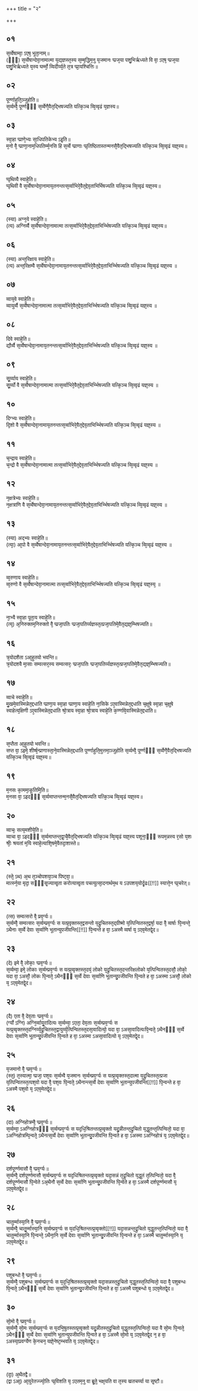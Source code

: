 +++
title = "२"

+++
## ०१
स᳘र्व्वेषाम्वा᳘ ऽएष᳘ भूता᳘नाम्॥  
(ᳫँ᳭) स᳘र्व्वेषान्देवा᳘नामात्मा य᳘द्यज्ञस्त᳘स्य स᳘म्मृद्धिम᳘नु य᳘जमानः प्प्रज᳘या पशु᳘भिर्ऋध्यते वि वा᳘ ऽएष᳘ प्प्रज᳘या पशु᳘भिर्ऋध्यते य᳘स्य घर्म्मो᳘ व्विदीर्य्य᳘ते त᳘त्र प्प्रा᳘यश्चित्तिः॥  
## ०२
पूर्ण्णाहुति᳘ञ्जुहोति॥  
स᳘र्व्वम्वै᳘ पूर्ण्णᳫँ᳭ स᳘र्व्वेणै᳘वैत᳘द्भिषज्यति यत्कि᳘ञ्च व्वि᳘व्वृढं य᳘ज्ञस्य॥  
## ०३
स्वा᳘हा प्प्राणे᳘भ्यः सा᳘धिपतिकेभ्य ऽइ᳘ति॥  
म᳘नो वै᳘ प्प्राणा᳘नाम᳘धिपतिर्म्म᳘नसि हि स᳘र्व्वे प्प्राणाः प्प्र᳘तिष्ठितास्तन्मनसै᳘वैत᳘द्भिषज्यति यत्कि᳘ञ्च व्वि᳘व्वृढं यज्ञ᳘स्य॥  
## ०४
प्पृथिव्यै स्वाहे᳘ति॥  
प्पृथिवी वै स᳘र्व्वेषान्देवा᳘नामाय᳘तनन्तत्स᳘र्व्वाभिरे᳘वैत᳘द्देव᳘ताभिर्भिषज्यति यत्कि᳘ञ्च व्वि᳘व्वृढं यज्ञ᳘स्य॥  
## ०५
(स्या) अग्न᳘ये स्वाहे᳘ति॥  
(त्य) अग्निर्व्वै स᳘र्व्वेषान्देवा᳘नामात्मा तत्स᳘र्व्वाभिरे᳘वैत᳘द्देव᳘ताभिर्भ्भिषज्यति यत्कि᳘ञ्च व्वि᳘व्वृढं यज्ञ᳘स्य॥  
## ०६
(स्या) अन्त᳘रिक्षाय स्वाहे᳘ति॥  
(त्य) अन्त᳘रिक्षम्वै स᳘र्व्वेषान्देवा᳘नामाय᳘तनन्तत्स᳘र्व्वाभिरे᳘वैत᳘द्देव᳘ताभिर्भ्भिषज्यति यत्कि᳘ञ्च व्वि᳘व्वृढं यज्ञ᳘स्य ॥  
## ०७
व्वाय᳘वे स्वाहे᳘ति॥  
व्वायुर्व्वै स᳘र्व्वेषान्देवा᳘नामात्मा तत्स᳘र्व्वाभिरे᳘वैत᳘द्देव᳘ताभिर्भ्भिषज्यति यत्कि᳘ञ्च व्वि᳘व्वृढं यज्ञ᳘स्य ॥  
## ०८
दिवे स्वाहे᳘ति॥  
द्यौर्व्वै स᳘र्व्वेषान्देवा᳘नामाय᳘तनन्तत्स᳘र्व्वाभिरे᳘वैत᳘द्देव᳘ताभिर्भ्भिषज्यति यत्कि᳘ञ्च व्वि᳘व्वृढं यज्ञ᳘स्य ॥  
## ०९
सू᳘र्य्याय स्वाहे᳘ति॥  
सू᳘र्य्यो वै स᳘र्व्वेषान्देवा᳘नामात्मा तत्स᳘र्व्वाभिरे᳘वैत᳘द्देव᳘ताभिर्भ्भिषज्यति यत्कि᳘ञ्च व्वि᳘व्वृढं यज्ञ᳘स्य ॥  
## १०
दिग्भ्यः स्वाहे᳘ति॥  
दि᳘शो वै स᳘र्व्वेषान्देवा᳘नामाय᳘तनन्तत्स᳘र्व्वाभिरे᳘वैत᳘द्देव᳘ताभिर्भ्भिषज्यति यत्कि᳘ञ्च व्वि᳘व्वृढं यज्ञ᳘स्य ॥  
## ११
च᳘न्द्राय स्वाहे᳘ति॥  
च᳘न्द्रो वै स᳘र्व्वेषान्देवा᳘नामात्मा तत्स᳘र्व्वाभिरे᳘वैत᳘द्देव᳘ताभिर्भ्भिषज्यति यत्कि᳘ञ्च व्वि᳘व्वृढं यज्ञ᳘स्य ॥  
## १२
न᳘क्षत्रेभ्यः स्वाहे᳘ति॥  
न᳘क्षत्राणि वै स᳘र्व्वेषान्देवा᳘नामाय᳘तनन्तत्स᳘र्व्वाभिरे᳘वैत᳘द्देव᳘ताभिर्भ्भिषज्यति यत्कि᳘ञ्च व्वि᳘व्वृढं यज्ञ᳘स्य ॥  
## १३
(स्या) अद्भ्यः स्वाहे᳘ति॥  
(त्या᳘) आ᳘पो वै स᳘र्व्वेषान्देवा᳘नामाय᳘तनन्तत्स᳘र्व्वाभिरे᳘वैत᳘द्देव᳘ताभिर्भ्भिषज्यति यत्कि᳘ञ्च व्वि᳘व्वृढं यज्ञ᳘स्य ॥  
## १४
व्व᳘रुणाय स्वाहे᳘ति॥  
व्व᳘रुणो वै स᳘र्व्वेषान्देवा᳘नामात्मा तत्स᳘र्व्वाभिरे᳘वैत᳘द्देव᳘ताभिर्भ्भिषज्यति यत्कि᳘ञ्च व्वि᳘व्वृढं यज्ञ᳘स्य᳘ ॥  
## १५
ना᳘भ्यै स्वा᳘हा पूता᳘य स्वाहे᳘ति॥  
(त्य᳘) अ᳘निरुक्तम᳘निरुक्तो वै᳘ प्प्रजा᳘पतिः प्प्रजा᳘पतिर्य्यज्ञस्त᳘त्प्रजा᳘पतिमे᳘वैत᳘द्यज्ञ᳘म्भिषज्यति॥  
## १६
त्र᳘योदशैता ऽआ᳘हुतयो भवन्ति॥  
त्र᳘योदशवै मा᳘साः सम्वत्सर᳘स्य सम्वत्सरः᳘ प्प्रजा᳘पतिः प्प्रजा᳘पतिर्य्यज्ञस्त᳘त्प्रजा᳘पतिमे᳘वैत᳘द्यज्ञ᳘म्भिषज्यति॥  
## १७
व्वाचे स्वाहे᳘ति॥  
मु᳘खमे᳘वास्मिन्नेत᳘द्दधाति प्प्राणा᳘य स्वा᳘हा प्प्राणा᳘य स्वाहे᳘ति ना᳘सिके ऽए᳘वास्मिन्नेत᳘द्दधाति च᳘क्षुषे स्वा᳘हा च᳘क्षुषे स्वाहेत्य᳘क्षिणी ऽए᳘वास्मिन्नेत᳘द्दधाति श्रो᳘त्राय स्वा᳘हा श्रो᳘त्राय स्वाहे᳘ति क᳘र्ण्णावे᳘वास्मिन्नेत᳘द्दधाति॥  
## १८
स᳘प्तैता आ᳘हुतयो भवन्ति॥  
सप्त वा᳘ ऽइमे᳘ शीर्ष्ष᳘न्प्राणास्ता᳘ने᳘वास्मिन्नेत᳘द्दधाति पूर्ण्णाहुति᳘मुत्तमा᳘ञ्जुहोति स᳘र्व्वम्वै᳘ पूर्ण्णᳫँ᳭ स᳘र्व्वेणै᳘वैत᳘द्भिषज्यति यत्कि᳘ञ्च व्वि᳘व्वृढं यज्ञ᳘स्य॥  
## १९
म᳘नसः का᳘ममा᳘कूतिमि᳘ति॥  
म᳘नसा वा᳘ ऽइदᳫँ᳭ स᳘र्व्वमाप्तन्तन्म᳘नसै᳘वैत᳘द्भिषज्यति यत्कि᳘ञ्च व्वि᳘व्वृढं यज्ञ᳘स्य॥  
## २०
व्वाचः᳘ सत्य᳘मशीये᳘ति॥  
व्वाचा वा᳘ ऽइदᳫँ᳭ स᳘र्व्वमाप्तन्त᳘द्वा᳘चै᳘वैत᳘द्भिषज्यति यत्कि᳘ञ्च व्वि᳘व्वृढं यज्ञ᳘स्य पशूना᳘ᳫँ᳘ रूपम᳘न्नस्य र᳘सो य᳘शः श्रीः᳘ श्रयतां म᳘यि स्वाहे᳘त्याशि᳘षमे᳘वैतदा᳘शास्ते॥  
## २१
(स्ते᳘ ऽथ) अ᳘थ त᳘ञ्चोपशया᳘ञ्च पिष्ट्वा᳘॥  
मार्त्स्न᳘या मृदा᳘ सᳫँ᳭सृ᳘ज्याव्वृ᳘ता करोत्याव्वृ᳘ता पचत्युत्सा᳘दनार्थम᳘थ य ऽउपशय᳘योर्दृ᳘ढः[[!!]] स्यात्ते᳘न प्प्र᳘चरेत्॥  
## २२
(त्स) सम्वत्सरो वै᳘ प्रव᳘र्ग्यः॥  
स᳘र्व्वम्वै᳘ सम्वत्सरः स᳘र्व्वम्प्रव᳘र्ग्यः स यत्प्र᳘वृक्तस्त᳘द्वसन्तो य᳘द्रुचितस्त᳘द्ग्रीष्मो य᳘त्पिन्वितस्त᳘द्वर्षा᳘ यदा वै᳘ व्वर्षाः पि᳘न्वन्ते᳘ ऽथैनाः स᳘र्व्वे देवाः स᳘र्व्वाणि भूतान्युपजीवन्ति[[!!]] पि᳘न्वन्ते ह वा᳘ ऽअस्मै व्वर्षा य᳘ ऽएव᳘मेतद्वे᳘द॥  
## २३
(दे) इमे वै᳘ लोकाः᳘ प्प्रव᳘र्ग्यः॥  
स᳘र्व्वम्वा᳘ इमे᳘ लोकाः स᳘र्व्वम्प्रव᳘र्ग्यः स यत्प्र᳘व्वृक्तस्त᳘दयं᳘ लोको य᳘द्रुचितस्त᳘दन्तरिक्षलोको य᳘त्पिन्वितस्त᳘दसौ᳘ लोको᳘ यदा वा᳘ ऽअसौ᳘ लोकः पि᳘न्वते᳘ ऽथैनᳫँ᳭ स᳘र्व्वे देवाः स᳘र्व्वाणि भूतान्यु᳘पजीवन्ति पि᳘न्वते ह वा᳘ ऽअस्मा ऽअसौ᳘ लोको य᳘ ऽएव᳘मेतद्वे᳘द॥  
## २४
(दै) एता वै᳘ देव᳘ताः प्प्रव᳘र्ग्यः॥  
(र्ग्यो ऽग्नि) अग्नि᳘र्व्वायु᳘रादित्यः स᳘र्व्वम्वा᳘ ऽएता᳘ देव᳘ताः स᳘र्व्वम्प्रव᳘र्ग्यः स यत्प्र᳘व्वृक्तस्त᳘दग्निर्य्य᳘द्रुचितस्त᳘द्वायुर्य्य᳘त्पिन्वितस्त᳘दसा᳘वादित्यो᳘ यदा वा᳘ ऽअसा᳘वादित्यःपि᳘न्वते᳘ ऽथैनᳫँ᳭ स᳘र्व्वे देवाः स᳘र्व्वाणि भूतान्यु᳘पजीवन्ति पि᳘न्वते ह वा᳘ ऽअस्मा ऽअसा᳘वादित्यो य᳘ ऽएव᳘मेतद्वे᳘द॥  
## २५
य᳘जमानो वै᳘ प्प्रव᳘र्ग्यः॥  
(स्त᳘) त᳘स्यात्मा᳘ प्प्रजा᳘ पश᳘वः स᳘र्व्वम्वै य᳘जमानः स᳘र्व्वम्प्रव᳘र्ग्यः स यत्प्र᳘व्वृक्तस्त᳘दात्मा य᳘द्रुचितस्त᳘त्प्रजा य᳘त्पिन्वितस्त᳘त्पश᳘वो यदा वै᳘ पश᳘वः पि᳘न्वते᳘ ऽथैनान्त्स᳘र्व्वे देवाः स᳘र्व्वाणि भूतान्युपजीवन्ति[[!!]] पि᳘न्वन्ते ह वा᳘ ऽअस्मै पश᳘वो य᳘ ऽएव᳘मेतद्वे᳘द॥  
## २६
(दा) अग्निहोत्रम्वै᳘ प्प्रव᳘र्ग्यः॥  
स᳘र्व्वम्वा᳘ ऽअग्निहोत्रᳫँ᳭ स᳘र्व्वम्प्रव᳘र्ग्यः स यद᳘धि᳘श्रितन्तत्प्र᳘व्वृक्तो यदु᳘न्नीतन्त᳘द्रुचितो य᳘द्धुतन्त᳘त्पिन्वितो᳘ यदा वा᳘ ऽअग्निहोत्रम्पि᳘न्वते᳘ ऽथैनत्स᳘र्व्वे देवाः स᳘र्व्वाणि भूतान्यु᳘पजीवन्ति पि᳘न्वते ह वा᳘ ऽअस्मा ऽअग्निहोत्रं य᳘ ऽएव᳘मेतद्वे᳘द॥  
## २७
दर्शपूर्ण्णमासौ वै᳘ प्प्रव᳘र्ग्यः॥  
स᳘र्व्वम्वै᳘ दर्शपूर्ण्णमासौ स᳘र्व्वम्प्रव᳘र्ग्यः स यद᳘धिश्रितन्तत्प्र᳘व्वृक्तो यदा᳘सन्नं त᳘द्रुचितो य᳘द्धुतं त᳘त्पिन्वितो᳘ यदा वै᳘ दर्शपूर्ण्णमासौ पि᳘न्वेते ऽअ᳘थैनौ स᳘र्व्वे देवाः स᳘र्व्वाणि भूतान्यु᳘पजीवन्ति पि᳘न्वेते ह वा᳘ ऽअस्मै दर्शपूर्ण्णमासौ य᳘ ऽएव᳘मेतद्वे᳘द॥  
## २८
चातुर्म्मास्या᳘नि वै᳘ प्प्रव᳘र्ग्यः॥  
स᳘र्व्वम्वै᳘ चातु᳘र्म्मास्या᳘नि स᳘र्व्वम्प्रव᳘र्ग्यः स य᳘दधि᳘श्रितन्तत्प्र᳘व्वृक्तो[[!!]] यदा᳘सन्नन्त᳘द्रुचितो य᳘द्धुतन्त᳘त्पिन्वितो᳘ यदा वै᳘ चातुर्म्मास्या᳘नि पि᳘न्वन्ते᳘ ऽथैना᳘नि स᳘र्व्वे देवाः स᳘र्व्वाणि भूतान्यु᳘पजीवन्ति पि᳘न्वन्ते ह वा᳘ ऽअस्मै चातुर्म्मास्या᳘नि य᳘ ऽएव᳘मेतद्वे᳘द॥  
## २९
पशुबन्धो वै᳘ प्प्रव᳘र्ग्यः॥  
स᳘र्व्वम्वै᳘ पशुबन्धः स᳘र्व्वम्प्रव᳘र्ग्यः स य᳘द᳘धि᳘श्रितस्तत्प्र᳘व्वृक्तो यदा᳘सन्नस्त᳘द्रुचितो य᳘द्धुतस्त᳘त्पिन्वितो᳘ यदा वै᳘ पशुबन्धः पि᳘न्वते᳘ ऽथैनᳫँ᳭ स᳘र्व्वे देवाः स᳘र्व्वाणि भूतान्यु᳘पजीवन्ति पि᳘न्वते ह वा᳘ ऽअस्मै पशुबन्धो य᳘ ऽएव᳘मेतद्वे᳘द॥  
## ३०
सो᳘मो वै᳘ प्प्रव᳘र्ग्यः॥  
स᳘र्व्वम्वै᳘ सो᳘मः स᳘र्व्वम्प्रव᳘र्ग्यः स य᳘दभि᳘षुतस्तत्प्र᳘व्वृक्तो यदु᳘न्नीतस्त᳘द्रुचितो य᳘द्धुतस्त᳘त्पिन्वितो᳘ यदा वै सो᳘मः पि᳘न्वते᳘ ऽथैनᳫँ᳭ स᳘र्व्वे देवाः स᳘र्व्वाणि भूतान्युपजीवन्ति पि᳘न्वते ह वा᳘ ऽअस्मै सो᳘मो य᳘ ऽएव᳘मेतद्वे᳘द न᳘ ह वा᳘ ऽअस्या᳘प्रवर्ग्येण के᳘नचन᳘ यज्ञे᳘नेष्ट᳘म्भवति य᳘ ऽएव᳘मेतद्वे᳘द॥  
## ३१
(दा᳘) अ᳘थैतद्वै॥  
(द्वा ऽआ᳘) आ᳘युरेतज्ज्यो᳘तिः प्प्र᳘विशति य᳘ ऽएतम᳘नु वा ब्रू᳘ते᳘ भक्ष᳘यति वा त᳘स्य व्व्रतचर्य्या या सृ᳘ष्टौ॥  
